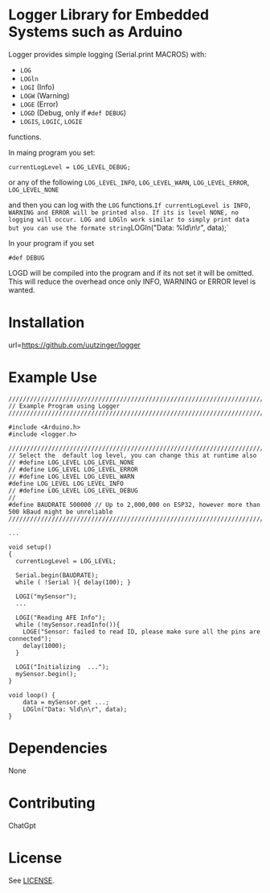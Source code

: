 # Logger Library for Embedded Systems such as Arduino

Logger provides simple logging (Serial.print MACROS) with:

- `LOG`
- `LOGln` 
- `LOGI` (Info)
- `LOGW` (Warning)
- `LOGE` (Error)
- `LOGD` (Debug, only if `#def DEBUG`)
- `LOGIS`, `LOGIC`, `LOGIE`

functions.

In maing program you set: 
```
currentLogLevel = LOG_LEVEL_DEBUG;
```
or any of the following `LOG_LEVEL_INFO`, `LOG_LEVEL_WARN`, `LOG_LEVEL_ERROR`, `LOG_LEVEL_NONE`

and then you can log with the `LOG` functions.` If currentLogLevel is INFO, WARNING and ERROR will be printed also. If its is level NONE, no logging will occur.
LOG and LOGln work similar to simply print data but you can use the formate string `LOGln("Data: %ld\n\r", data);`

In your program if you set
```
#def DEBUG
```
LOGD will be compiled into the program and if its not set it will be omitted. This will reduce the overhead once only INFO, WARNING or ERROR level is wanted.

# Installation
url=https://github.com/uutzinger/logger

# Example Use
```
/////////////////////////////////////////////////////////////////////////////////////////
// Example Program using Logger
/////////////////////////////////////////////////////////////////////////////////////////

#include <Arduino.h>
#include <logger.h>

/////////////////////////////////////////////////////////////////////////////////////////
// Select the  default log level, you can change this at runtime also
// #define LOG_LEVEL LOG_LEVEL_NONE 
// #define LOG_LEVEL LOG_LEVEL_ERROR
// #define LOG_LEVEL LOG_LEVEL_WARN 
#define LOG_LEVEL LOG_LEVEL_INFO 
// #define LOG_LEVEL LOG_LEVEL_DEBUG
//
#define BAUDRATE 500000 // Up to 2,000,000 on ESP32, however more than 500 kBaud might be unreliable
/////////////////////////////////////////////////////////////////////////////////////////

...

void setup()
{
  currentLogLevel = LOG_LEVEL;

  Serial.begin(BAUDRATE);
  while ( !Serial ){ delay(100); }

  LOGI("mySensor");
  ...

  LOGI("Reading AFE Info");
  while (!mySensor.readInfo()){
    LOGE("Sensor: failed to read ID, please make sure all the pins are connected");
    delay(1000);
  }

  LOGI("Initializing  ...");
  mySensor.begin();
}

void loop() {
    data = mySensor.get ...;    
    LOGln("Data: %ld\n\r", data);
}

```
# Dependencies
None

# Contributing
ChatGpt

# License

See [LICENSE](LICENSE.md).
